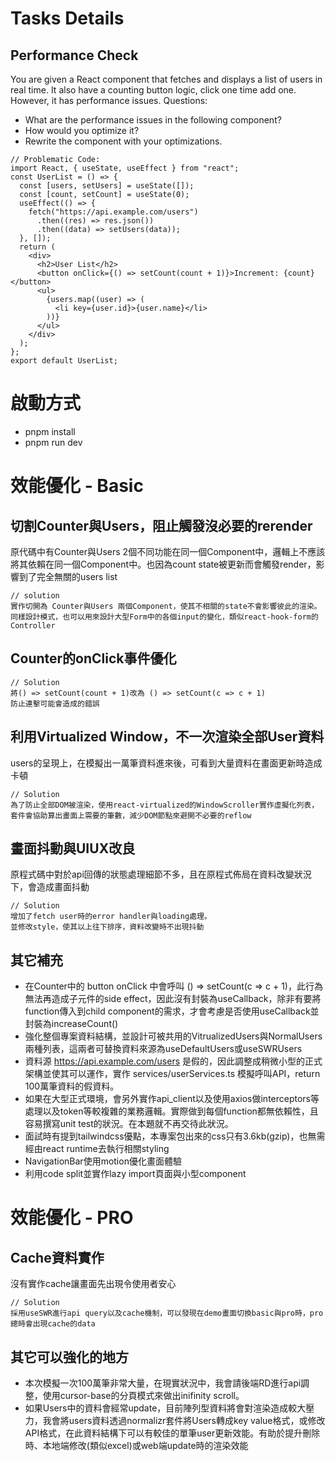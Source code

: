 # Tasks Details

## Performance Check

You are given a React component that fetches and displays a list of users in real time. It also have a counting button logic, click one time add one. However, it has performance issues.
Questions:

- What are the performance issues in the following component?
- How would you optimize it?
- Rewrite the component with your optimizations.

```
// Problematic Code:
import React, { useState, useEffect } from "react";
const UserList = () => {
  const [users, setUsers] = useState([]);
  const [count, setCount] = useState(0);
  useEffect(() => {
    fetch("https://api.example.com/users")
      .then((res) => res.json())
      .then((data) => setUsers(data));
  }, []);
  return (
    <div>
      <h2>User List</h2>
      <button onClick={() => setCount(count + 1)}>Increment: {count}</button>
      <ul>
        {users.map((user) => (
          <li key={user.id}>{user.name}</li>
        ))}
      </ul>
    </div>
  );
};
export default UserList;
```

# 啟動方式
- pnpm install
- pnpm run dev

# 效能優化 - Basic

## 切割Counter與Users，阻止觸發沒必要的rerender
原代碼中有Counter與Users 2個不同功能在同一個Component中，邏輯上不應該將其依賴在同一個Component中。也因為count state被更新而會觸發render，影響到了完全無關的users list
```
// solution
實作切開為 Counter與Users 兩個Component，使其不相關的state不會影響彼此的渲染。
同樣設計模式，也可以用來設計大型Form中的各個input的變化，類似react-hook-form的Controller
```

## Counter的onClick事件優化
```
// Solution
將() => setCount(count + 1)改為 () => setCount(c => c + 1)
防止連擊可能會造成的錯誤
```

## 利用Virtualized Window，不一次渲染全部User資料
users的呈現上，在模擬出一萬筆資料進來後，可看到大量資料在畫面更新時造成卡頓
```
// Solution
為了防止全部DOM被渲染，使用react-virtualized的WindowScroller實作虛擬化列表，套件會協助算出畫面上需要的筆數，減少DOM節點來避開不必要的reflow
```

## 畫面抖動與UIUX改良
原程式碼中對於api回傳的狀態處理細節不多，且在原程式佈局在資料改變狀況下，會造成畫面抖動
```
// Solution
增加了fetch user時的error handler與loading處理。
並修改style，使其以上往下排序，資料改變時不出現抖動
```

## 其它補充
- 在Counter中的 button onClick 中會呼叫 () => setCount(c => c + 1)，此行為無法再造成子元件的side effect，因此沒有封裝為useCallback，除非有要將function傳入到child component的需求，才會考慮是否使用useCallback並封裝為increaseCount()
- 強化整個專案資料結構，並設計可被共用的VitrualizedUsers與NormalUsers兩種列表，這兩者可替換資料來源為useDefaultUsers或useSWRUsers
- 資料源 https://api.example.com/users 是假的，因此調整成稍微小型的正式架構並使其可以運作，實作 services/userServices.ts 模擬呼叫API，return 100萬筆資料的假資料。
- 如果在大型正式環境，會另外實作api_client以及使用axios做interceptors等處理以及token等較複雜的業務邏輯。實際做到每個function都無依賴性，且容易撰寫unit test的狀況。在本題就不再交待此狀況。
- 面試時有提到tailwindcss優點，本專案包出來的css只有3.6kb(gzip)，也無需經由react runtime去執行相關styling
- NavigationBar使用motion優化畫面體驗
- 利用code split並實作lazy import頁面與小型component


# 效能優化 - PRO

## Cache資料實作
沒有實作cache讓畫面先出現令使用者安心
```
// Solution
採用useSWR進行api query以及cache機制，可以發現在demo畫面切換basic與pro時，pro總時會出現cache的data
```

## 其它可以強化的地方
- 本次模擬一次100萬筆非常大量，在現實狀況中，我會請後端RD進行api調整，使用cursor-base的分頁模式來做出inifinity scroll。
- 如果Users中的資料會經常update，目前陣列型資料將會對渲染造成較大壓力，我會將users資料透過normalizr套件將Users轉成key value格式，或修改API格式，在此資料結構下可以有較佳的單筆user更新效能。有助於提升刪除時、本地端修改(類似excel)或web端update時的渲染效能
